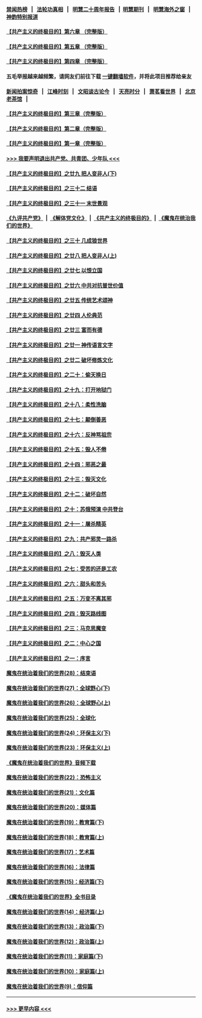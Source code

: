 #### [禁闻热榜](热点新闻.md?=0)  &nbsp;&nbsp;|&nbsp;&nbsp; [法轮功真相](https://github.com/gfw-breaker/truth/blob/master/README.md?=0) &nbsp;&nbsp;|&nbsp;&nbsp; [明慧二十周年报告](https://github.com/gfw-breaker/mh-reports/blob/master/README.md?=0) &nbsp;&nbsp;|&nbsp;&nbsp;[明慧期刊](https://github.com/gfw-breaker/mh-qikan) &nbsp;&nbsp;|&nbsp;&nbsp; [明慧海外之窗](https://github.com/gfw-breaker/mh-news/blob/master/README.md?=0) &nbsp;&nbsp;|&nbsp;&nbsp; [神韵特别报道](https://github.com/gfw-breaker/mh-news/blob/master/shenyun.md?=0)
#### [【共产主义的终极目的】第六章 （完整版）](../pages/nsc422/n11428913.md?t=02250131) 
#### [【共产主义的终极目的】第五章 （完整版）](../pages/nsc422/n11428912.md?t=02250131) 
#### [【共产主义的终极目的】第四章 （完整版）](../pages/nsc422/n11428907.md?t=02250131) 
#### 五毛举报越来越频繁，请网友们前往下载 [一键翻墙软件](https://github.com/gfw-breaker/ssr-accounts)，并将此项目推荐给亲友
#### [新闻拍案惊奇](https://github.com/gfw-breaker/banned-news/blob/master/pages/link4.md) &nbsp;&nbsp;|&nbsp;&nbsp; [江峰时刻](https://github.com/gfw-breaker/banned-news/blob/master/pages/link4.md) &nbsp;&nbsp;|&nbsp;&nbsp; [文昭谈古论今](https://github.com/gfw-breaker/banned-news/blob/master/pages/link4.md) &nbsp;&nbsp;|&nbsp;&nbsp; [天亮时分](https://github.com/gfw-breaker/banned-news/blob/master/pages/link4.md) &nbsp;&nbsp;|&nbsp;&nbsp; [萧茗看世界](https://github.com/gfw-breaker/banned-news/blob/master/pages/link4.md) &nbsp;&nbsp;|&nbsp;&nbsp; [北京老茶馆](https://github.com/gfw-breaker/banned-news/blob/master/pages/link4.md) &nbsp;&nbsp;|&nbsp;&nbsp; 
#### [【共产主义的终极目的】第三章（完整版）](../pages/nsc422/n11428848.md?t=02250131) 
#### [【共产主义的终极目的】第二章（完整版）](../pages/nsc422/n11428831.md?t=02250131) 
#### [【共产主义的终极目的】第一章（完整版）](../pages/nsc422/n11417651.md?t=02250131) 
#### [>>> 我要声明退出共产党、共青团、少年队 <<<](https://github.com/begood0513/goodnews/blob/master/quit/letter.md) 
#### [【共产主义的终极目的】之廿九 把人变非人(下)](../pages/nsc422/n11344140.md?t=02250131) 
#### [【共产主义的终极目的】之三十二 结语](../pages/nsc422/n11360535.md?t=02250131) 
#### [【共产主义的终极目的】之三十一 末世景观](../pages/nsc422/n11351129.md?t=02250131) 
#### [《九评共产党》](https://github.com/begood0513/9ping.md/blob/master/README.md) &nbsp;|&nbsp; [《解体党文化》](../../../../jtdwh.md/blob/master/README.md)  &nbsp;|&nbsp; [《共产主义的终极目的》](../../../../gczydzjmd.md/blob/master/README.md) &nbsp;|&nbsp; [《魔鬼在统治我们的世界》](../../../../mgztzwmdsj.md/blob/master/README.md) 
#### [【共产主义的终极目的】之三十 几成狼世界](../pages/nsc422/n11348280.md?t=02250131) 
#### [【共产主义的终极目的】之廿八 把人变非人(上)](../pages/nsc422/n11340492.md?t=02250131) 
#### [【共产主义的终极目的】之廿七 以恨立国](../pages/nsc422/n11336944.md?t=02250131) 
#### [【共产主义的终极目的】之廿六 中共对抗普世价值](../pages/nsc422/n11324785.md?t=02250131) 
#### [【共产主义的终极目的】之廿五 传统艺术颂神](../pages/nsc422/n11296396.md?t=02250131) 
#### [【共产主义的终极目的】之廿四 人伦典范](../pages/nsc422/n11296397.md?t=02250131) 
#### [【共产主义的终极目的】之廿三 富而有德](../pages/nsc422/n11283598.md?t=02250131) 
#### [【共产主义的终极目的】之廿一 神传语言文字](../pages/nsc422/n11263265.md?t=02250131) 
#### [【共产主义的终极目的】之廿二 破坏修炼文化](../pages/nsc422/n11245728.md?t=02250131) 
#### [【共产主义的终极目的】之二十：偷天换日](../pages/nsc422/n11238846.md?t=02250131) 
#### [【共产主义的终极目的】之十九：打开地狱门](../pages/nsc422/n11206376.md?t=02250131) 
#### [【共产主义的终极目的】之十八：柔性洗脑](../pages/nsc422/n11199994.md?t=02250131) 
#### [【共产主义的终极目的】之十七：颠倒善恶](../pages/nsc422/n11179782.md?t=02250131) 
#### [【共产主义的终极目的】之十六：反神骂祖宗](../pages/nsc422/n11166798.md?t=02250131) 
#### [【共产主义的终极目的】之十五：毁人不倦](../pages/nsc422/n11166792.md?t=02250131) 
#### [【共产主义的终极目的】之十四：邪恶之最](../pages/nsc422/n11150249.md?t=02250131) 
#### [【共产主义的终极目的】之十三：毁灭文化](../pages/nsc422/n11135227.md?t=02250131) 
#### [【共产主义的终极目的】之十二：破坏自然](../pages/nsc422/n11135214.md?t=02250131) 
#### [【共产主义的终极目的】之十：苏俄预演 中共登台](../pages/nsc422/n11118424.md?t=02250131) 
#### [【共产主义的终极目的】之十一：屠杀精英](../pages/nsc422/n11118442.md?t=02250131) 
#### [【共产主义的终极目的】之九：共产邪灵一路杀](../pages/nsc422/n11114139.md?t=02250131) 
#### [【共产主义的终极目的】之八：毁灭人类](../pages/nsc422/n11108503.md?t=02250131) 
#### [【共产主义的终极目的】之七：受苦的还是工农](../pages/nsc422/n11101809.md?t=02250131) 
#### [【共产主义的终极目的】之六：甜头和苦头](../pages/nsc422/n11096971.md?t=02250131) 
#### [【共产主义的终极目的】之五：万变不离其邪](../pages/nsc422/n11091285.md?t=02250131) 
#### [【共产主义的终极目的】之四：毁灭路线图](../pages/nsc422/n11086284.md?t=02250131) 
#### [【共产主义的终极目的】之三：马克思魔变](../pages/nsc422/n11061941.md?t=02250131) 
#### [【共产主义的终极目的】之二：中心之国](../pages/nsc422/n11047728.md?t=02250131) 
#### [【共产主义的终极目的】之一：序言](../pages/nsc422/n11086077.md?t=02250131) 
#### [魔鬼在统治着我们的世界(28)：结束语](../pages/nsc422/n10936246.md?t=02250131) 
#### [魔鬼在统治着我们的世界(27)：全球野心(下)](../pages/nsc422/n10928319.md?t=02250131) 
#### [魔鬼在统治着我们的世界(26)：全球野心(上)](../pages/nsc422/n10900318.md?t=02250131) 
#### [魔鬼在统治着我们的世界(25)：全球化](../pages/nsc422/n10788205.md?t=02250131) 
#### [魔鬼在统治着我们的世界(24)：环保主义(下)](../pages/nsc422/n10695307.md?t=02250131) 
#### [魔鬼在统治着我们的世界(23)：环保主义(上)](../pages/nsc422/n10688613.md?t=02250131) 
#### [《魔鬼在统治着我们的世界》音频下载](../pages/nsc422/n10635553.md?t=02250131) 
#### [魔鬼在统治着我们的世界(22)：恐怖主义](../pages/nsc422/n10614727.md?t=02250131) 
#### [魔鬼在统治着我们的世界(21)：文化篇](../pages/nsc422/n10597706.md?t=02250131) 
#### [魔鬼在统治着我们的世界(20)：媒体篇](../pages/nsc422/n10586579.md?t=02250131) 
#### [魔鬼在统治着我们的世界(19)：教育篇(下)](../pages/nsc422/n10564808.md?t=02250131) 
#### [魔鬼在统治着我们的世界(18)：教育篇(上)](../pages/nsc422/n10526970.md?t=02250131) 
#### [魔鬼在统治着我们的世界(17)：艺术篇](../pages/nsc422/n10499093.md?t=02250131) 
#### [魔鬼在统治着我们的世界(16)：法律篇](../pages/nsc422/n10485969.md?t=02250131) 
#### [魔鬼在统治着我们的世界(15)：经济篇(下)](../pages/nsc422/n10469975.md?t=02250131) 
#### [《魔鬼在统治着我们的世界》全书目录](../pages/nsc422/n10464261.md?t=02250131) 
#### [魔鬼在统治着我们的世界(14)：经济篇(上)](../pages/nsc422/n10457370.md?t=02250131) 
#### [魔鬼在统治着我们的世界(13)：政治篇(下)](../pages/nsc422/n10448270.md?t=02250131) 
#### [魔鬼在统治着我们的世界(12)：政治篇(上)](../pages/nsc422/n10444576.md?t=02250131) 
#### [魔鬼在统治着我们的世界(11)：家庭篇(下)](../pages/nsc422/n10440961.md?t=02250131) 
#### [魔鬼在统治着我们的世界(10)：家庭篇(上)](../pages/nsc422/n10435448.md?t=02250131) 
#### [魔鬼在统治着我们的世界(9)：信仰篇](../pages/nsc422/n10432159.md?t=02250131) 

----
#### [ >>> 更早内容 <<< ](../indexes/nsc422-earlier.md)
